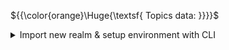 ${{\color{orange}\Huge{\textsf{ Topics data: }}}}\$

<details>
	<summary>
	Import new realm & setup environment with CLI
	</summary>
	<br />

Authentificate to keycloak service via cli:<br />
`kcadm.sh config credentials --server http://localhost:8000/ --realm [REALM_NAME] --user [USERNAME]`

Import the realm source file:<br />
`kcadm.sh create realms -f /PATH/TO/YOUR/REALM.json -s enabled=true`

Create the user for imported realm:<br />
`kcadm.sh create users -r [REALM_NAME] -s username=[USERNAME] -s enabled=true`

Update the user role profile if necessary(there is no msitake in `uusername` env):<br />
`kcadm.sh add-roles --uusername [USERNAME] --rolename [ROLENAME] -r [REALM_NAME]`

Setup the password for new user:<br />
`kcadm.sh set-password -r [REALM_NAME] --username [USERNAME] --new-password [VERY_STRONG_PASSWORD]`
  
</details>
